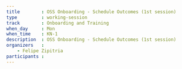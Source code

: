 ```yaml
---
title        : OSS Onboarding - Schedule Outcomes (1st session)
type         : working-session
track        : Onboarding and Training
when_day     : Mon
when_time    : KN-1
description  : OSS Onboarding - Schedule Outcomes (1st session)
organizers   :
    - Felipe Zipitria
participants :
---
```



